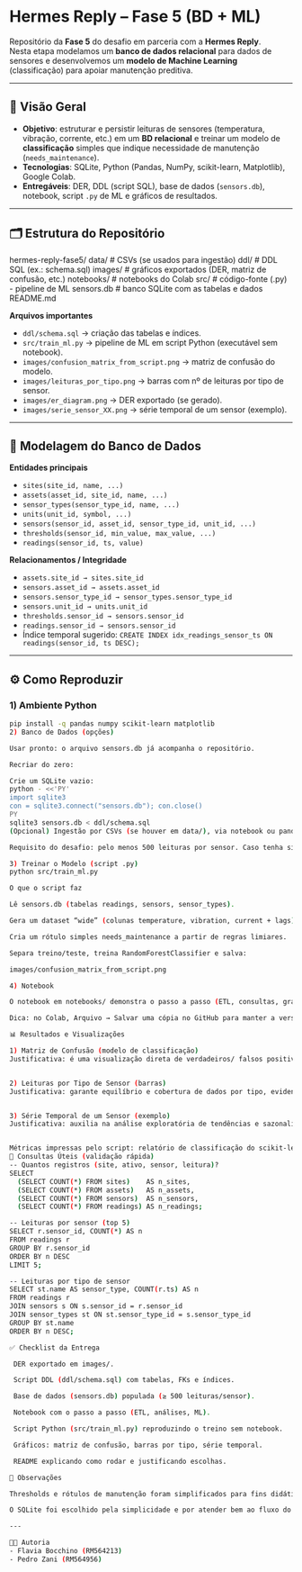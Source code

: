 # Hermes Reply – Fase 5 (BD + ML)

Repositório da **Fase 5** do desafio em parceria com a **Hermes Reply**.  
Nesta etapa modelamos um **banco de dados relacional** para dados de sensores e desenvolvemos um **modelo de Machine Learning** (classificação) para apoiar manutenção preditiva.

---

## 🧭 Visão Geral

- **Objetivo**: estruturar e persistir leituras de sensores (temperatura, vibração, corrente, etc.) em um **BD relacional** e treinar um modelo de **classificação** simples que indique necessidade de manutenção (`needs_maintenance`).
- **Tecnologias**: SQLite, Python (Pandas, NumPy, scikit-learn, Matplotlib), Google Colab.
- **Entregáveis**: DER, DDL (script SQL), base de dados (`sensors.db`), notebook, script `.py` de ML e gráficos de resultados.

---

## 🗂 Estrutura do Repositório

hermes-reply-fase5/
data/ # CSVs (se usados para ingestão)
ddl/ # DDL SQL (ex.: schema.sql)
images/ # gráficos exportados (DER, matriz de confusão, etc.)
notebooks/ # notebooks do Colab
src/ # código-fonte (.py) - pipeline de ML
sensors.db # banco SQLite com as tabelas e dados
README.md

**Arquivos importantes**
- `ddl/schema.sql` → criação das tabelas e índices.
- `src/train_ml.py` → pipeline de ML em script Python (executável sem notebook).
- `images/confusion_matrix_from_script.png` → matriz de confusão do modelo.
- `images/leituras_por_tipo.png` → barras com nº de leituras por tipo de sensor.
- `images/er_diagram.png` → DER exportado (se gerado).
- `images/serie_sensor_XX.png` → série temporal de um sensor (exemplo).

---

## 🧩 Modelagem do Banco de Dados

**Entidades principais**
- `sites(site_id, name, ...)`
- `assets(asset_id, site_id, name, ...)`
- `sensor_types(sensor_type_id, name, ...)`
- `units(unit_id, symbol, ...)`
- `sensors(sensor_id, asset_id, sensor_type_id, unit_id, ...)`
- `thresholds(sensor_id, min_value, max_value, ...)`
- `readings(sensor_id, ts, value)`

**Relacionamentos / Integridade**
- `assets.site_id → sites.site_id`
- `sensors.asset_id → assets.asset_id`
- `sensors.sensor_type_id → sensor_types.sensor_type_id`
- `sensors.unit_id → units.unit_id`
- `thresholds.sensor_id → sensors.sensor_id`
- `readings.sensor_id → sensors.sensor_id`
- Índice temporal sugerido: `CREATE INDEX idx_readings_sensor_ts ON readings(sensor_id, ts DESC);`

---

## ⚙️ Como Reproduzir

### 1) Ambiente Python
```bash
pip install -q pandas numpy scikit-learn matplotlib
2) Banco de Dados (opções)

Usar pronto: o arquivo sensors.db já acompanha o repositório.

Recriar do zero:

Crie um SQLite vazio:
python - <<'PY'
import sqlite3
con = sqlite3.connect("sensors.db"); con.close()
PY
sqlite3 sensors.db < ddl/schema.sql
(Opcional) Ingestão por CSVs (se houver em data/), via notebook ou pandas.to_sql.

Requisito do desafio: pelo menos 500 leituras por sensor. Caso tenha sido utilizada simulação, isso é documentado no notebook.

3) Treinar o Modelo (script .py)
python src/train_ml.py

O que o script faz

Lê sensors.db (tabelas readings, sensors, sensor_types).

Gera um dataset “wide” (colunas temperature, vibration, current + lags).

Cria um rótulo simples needs_maintenance a partir de regras limiares.

Separa treino/teste, treina RandomForestClassifier e salva:

images/confusion_matrix_from_script.png

4) Notebook

O notebook em notebooks/ demonstra o passo a passo (ETL, consultas, gráficos, treino).

Dica: no Colab, Arquivo → Salvar uma cópia no GitHub para manter a versão final aqui.

📊 Resultados e Visualizações

1) Matriz de Confusão (modelo de classificação)
Justificativa: é uma visualização direta de verdadeiros/ falsos positivos e negativos, essencial para diagnóstico de classificadores binários.


2) Leituras por Tipo de Sensor (barras)
Justificativa: garante equilíbrio e cobertura de dados por tipo, evidenciando se há desbalanceamento de coleta.


3) Série Temporal de um Sensor (exemplo)
Justificativa: auxilia na análise exploratória de tendências e sazonalidades que impactam o comportamento do modelo.


Métricas impressas pelo script: relatório de classificação do scikit-learn (precision, recall, f1-score e accuracy).
🔎 Consultas Úteis (validação rápida)
-- Quantos registros (site, ativo, sensor, leitura)?
SELECT
  (SELECT COUNT(*) FROM sites)    AS n_sites,
  (SELECT COUNT(*) FROM assets)   AS n_assets,
  (SELECT COUNT(*) FROM sensors)  AS n_sensors,
  (SELECT COUNT(*) FROM readings) AS n_readings;

-- Leituras por sensor (top 5)
SELECT r.sensor_id, COUNT(*) AS n
FROM readings r
GROUP BY r.sensor_id
ORDER BY n DESC
LIMIT 5;

-- Leituras por tipo de sensor
SELECT st.name AS sensor_type, COUNT(r.ts) AS n
FROM readings r
JOIN sensors s ON s.sensor_id = r.sensor_id
JOIN sensor_types st ON st.sensor_type_id = s.sensor_type_id
GROUP BY st.name
ORDER BY n DESC;

✅ Checklist da Entrega

 DER exportado em images/.

 Script DDL (ddl/schema.sql) com tabelas, FKs e índices.

 Base de dados (sensors.db) populada (≥ 500 leituras/sensor).

 Notebook com o passo a passo (ETL, análises, ML).

 Script Python (src/train_ml.py) reproduzindo o treino sem notebook.

 Gráficos: matriz de confusão, barras por tipo, série temporal.

 README explicando como rodar e justificando escolhas.

📌 Observações

Thresholds e rótulos de manutenção foram simplificados para fins didáticos; em um cenário real, a definição deve ser suportada por engenharia de manutenção e/ou especialistas de domínio.

O SQLite foi escolhido pela simplicidade e por atender bem ao fluxo do desafio; bancos relacionais “full” (PostgreSQL, Oracle) são facilmente suportados com o mesmo modelo lógico.

---

👩‍💻 Autoria
- Flavia Bocchino (RM564213)  
- Pedro Zani (RM564956)
